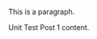 This is a paragraph.

Unit Test Post 1 content.

<flickrshow href="https://www.flickr.com/photos/88096431@N00/sets/72157647341676134/"></flickrshow>

<youtube href="//www.youtube.com/embed/eJMyq8M_abI"></youtube>
